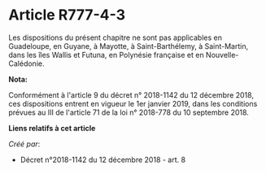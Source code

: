 # Article R777-4-3

Les dispositions du présent chapitre ne sont pas applicables en Guadeloupe, en Guyane, à Mayotte, à Saint-Barthélemy, à
Saint-Martin, dans les îles Wallis et Futuna, en Polynésie française et en Nouvelle-Calédonie.

**Nota:**

Conformément à l'article 9 du décret n° 2018-1142 du 12 décembre 2018, ces dispositions entrent en vigueur le 1er janvier
2019, dans les conditions prévues au III de l'article 71 de la loi n° 2018-778 du 10 septembre 2018.

**Liens relatifs à cet article**

_Créé par_:

  - Décret n°2018-1142 du 12 décembre 2018 - art. 8
